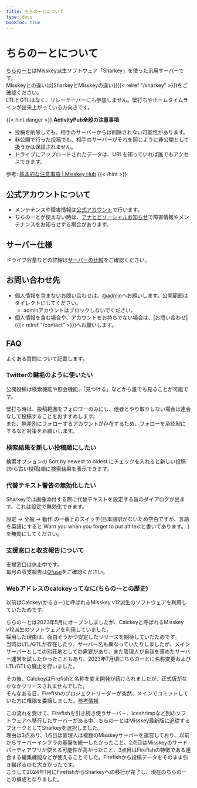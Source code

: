 ```yaml
---
title: ちらのーとについて
type: docs
bookToc: true
---
```


# ちらのーとについて

[ちらのーと](https://calckey.7ka.org)はMisskey派生ソフトウェア「Sharkey」を使った汎用サーバーです。  
Misskeyとの違いは[SharkeyとMisskeyの違い]({{< relref "/sharkey" >}})をご確認ください。  
LTLとGTLはなく、リレーサーバーにも参加しません。壁打ちやホームタイムラインが出来上がっている方向きです。    

{{< hint danger >}} **ActivityPub全般の注意事項**  
- 投稿を削除しても、相手のサーバーからは削除されない可能性があります。
- 非公開で行った投稿でも、相手のサーバーがそれを同じように非公開として扱うかは保証されません。
- ドライブにアップロードされたデータは、URLを知っていれば誰でもアクセスできます。

参考: [基本的な注意事項 | Misskey Hub](https://misskey-hub.net/ja/docs/for-users/onboarding/warning/)
{{< /hint >}}

## 公式アカウントについて

- メンテナンスや障害情報は[公式アカウント](https://calckey.7ka.org/@admin)で行います。  
- ちらのーとが使えない時は、[アナヒビソーシャルお知らせ](https://maniakey.com/@anahibi)で障害情報やメンテナンスをお知らせする場合があります。

## サーバー仕様

ドライブ容量などの詳細は[サーバーの比較](/server-list)をご確認ください。

## お問い合わせ先

- 個人情報を含まないお問い合わせは、[@admin](https://calckey.7ka.org/@admin)へお願いします。公開範囲はダイレクトにしてください。
  - adminアカウントはブロックしないでください。
- 個人情報を含む場合や、アカウントをお持ちでない場合は、[お問い合わせ]({{< relref "/contact" >}})へお願いします。

## FAQ

よくある質問について記載します。

### Twitterの鍵垢のように使いたい

公開投稿は検索機能や照会機能、「見つける」などから誰でも見ることが可能です。  

壁打ち時は、投稿範囲をフォロワーのみにし、他者とやり取りしない場合は連合なしで投稿することをおすすめします。  
また、無差別にフォローするアカウントが存在するため、フォローを承認制にするなど対策をお願いします。  

### 検索結果を新しい投稿順にしたい

検索オプションの Sort by newest to oldest にチェックを入れると新しい投稿(から古い投稿)順に検索結果を表示できます。

### 代替テキスト警告の無効化したい

Sharkeyでは画像添付する際に代替テキストを設定する旨のダイアログが出ます。これは設定で無効化できます。  

設定 -> 全般 -> 動作 の一番上のスイッチ(日本語訳がないため空白ですが、言語を英語にすると Warn you when you forget to put alt textと書いてあります。 )を無効にしてください。

### 支援窓口と収支報告について

支援窓口は休止中です。  
毎月の収支報告は[Ofuse](https://ofuse.me/anahibi?tab=events)をご確認ください。

### Webアドレスのcalckeyってなに(ちらのーとの歴史)

以前はCalckey(かるきー)と呼ばれるMisskey v12派生のソフトウェアを利用していたためです。  

ちらのーとは2023年5月にオープンしましたが、Calckeyと呼ばれるMisskey v12派生のソフトウェアを利用していました。  
採用した理由は、面白そうかつ安定したリリースを期待していたためです。  
当時はLTL/GTLが存在したり、サーバー名も異なっていたりしましたが、メインサーバーとしての別荘地としての需要があり、また管理人が自我を薄めたサーバー運営を試したかったこともあり、2023年7月頃にちらのーとに名称変更およびLTL/GTLの廃止を行いました。  

その後、CalckeyはFirefishと名称を変え開発が続けられましたが、正式版がなかなかリリースされませんでした。  
そんなある日、Firefishのプロジェクトリーダーが突然、メインでコミットしていた方に権限を委譲しました。[参考情報](https://firefish.dev/firefish/firefish/-/releases/v20240206#プロジェクトの管理者の変更と-gitlab-サーバーの移転と今後について)

この流れを受けて、Firefishを引き続き使うサーバー、Iceshrimpなど別のソフトウェアへ移行したサーバーがある中、ちらのーとはMisskey最新版に追従するフォークとしてSharkeyを選択しました。  
理由は3点あり、1点目は管理人は複数のMisskeyサーバーを運営しており、以前からサーバーインフラの基盤を統一したかったこと、2点目はMisskeyのサードパーティアプリが使える可能性が高かったこと、3点目はFirefishの特徴である連合する編集機能などが使えることでした。Firefishから投稿データをそのまま引き継げるのも大きかったです。  
こうして2024年1月にFirefishからSharkeyへの移行が完了し、現在のちらのーとの構成となりました。  

